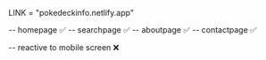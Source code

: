 LINK = "pokedeckinfo.netlify.app"

-- homepage ✅
-- searchpage ✅
-- aboutpage ✅
-- contactpage ✅

-- reactive to mobile screen ❌
